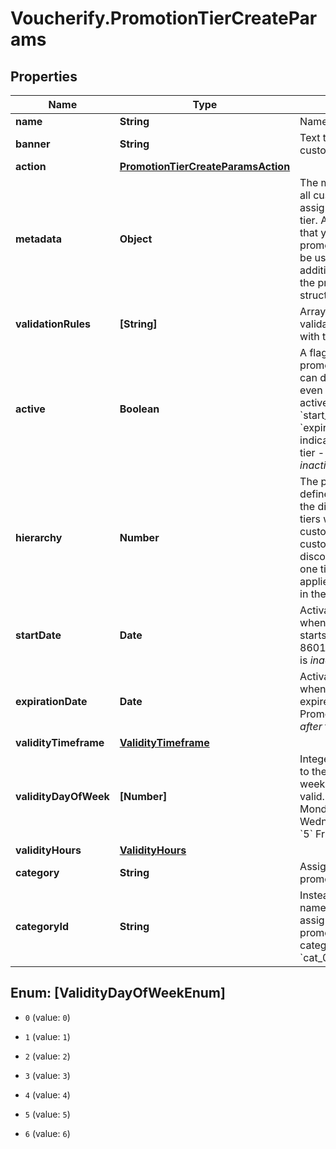 # Voucherify.PromotionTierCreateParams

## Properties

Name | Type | Description | Notes
------------ | ------------- | ------------- | -------------
**name** | **String** | Name of the promotion tier. | [optional] 
**banner** | **String** | Text to be displayed to your customers on your website. | [optional] 
**action** | [**PromotionTierCreateParamsAction**](PromotionTierCreateParamsAction.md) |  | [optional] 
**metadata** | **Object** | The metadata object stores all custom attributes assigned to the promotion tier. A set of key/value pairs that you can attach to a promotion tier object. It can be useful for storing additional information about the promotion tier in a structured format. | [optional] 
**validationRules** | **[String]** | Array containing the ID of the validation rule associated with the promotion tier. | [optional] 
**active** | **Boolean** | A flag to toggle the promotion tier on or off. You can disable a promotion tier even though it&#39;s within the active period defined by the &#x60;start_date&#x60; and &#x60;expiration_date&#x60;.    - &#x60;true&#x60; indicates an *active* promotion tier - &#x60;false&#x60; indicates an *inactive* promotion tier | [optional] 
**hierarchy** | **Number** | The promotions hierarchy defines the order in which the discounts from different tiers will be applied to a customer&#39;s order. If a customer qualifies for discounts from more than one tier, discounts will be applied in the order defined in the hierarchy. | [optional] 
**startDate** | **Date** | Activation timestamp defines when the promotion tier starts to be active in ISO 8601 format. Promotion tier is *inactive before* this date.  | [optional] 
**expirationDate** | **Date** | Activation timestamp defines when the promotion tier expires in ISO 8601 format. Promotion tier is *inactive after* this date.  | [optional] 
**validityTimeframe** | [**ValidityTimeframe**](ValidityTimeframe.md) |  | [optional] 
**validityDayOfWeek** | **[Number]** | Integer array corresponding to the particular days of the week in which the voucher is valid.  - &#x60;0&#x60; Sunday - &#x60;1&#x60; Monday - &#x60;2&#x60; Tuesday - &#x60;3&#x60; Wednesday - &#x60;4&#x60; Thursday - &#x60;5&#x60; Friday - &#x60;6&#x60; Saturday | [optional] 
**validityHours** | [**ValidityHours**](ValidityHours.md) |  | [optional] 
**category** | **String** | Assign category to the promotion tier. | [optional] 
**categoryId** | **String** | Instead of using the category name, you can alternatively assign a new category to a promotion tier using a unique category ID, i.e. &#x60;cat_0c9da30e7116ba6bba&#x60;. | [optional] 



## Enum: [ValidityDayOfWeekEnum]


* `0` (value: `0`)

* `1` (value: `1`)

* `2` (value: `2`)

* `3` (value: `3`)

* `4` (value: `4`)

* `5` (value: `5`)

* `6` (value: `6`)




